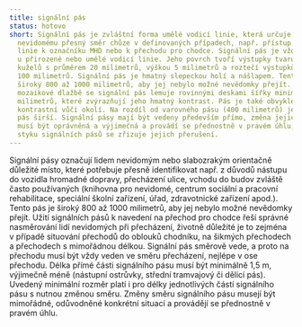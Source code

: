 ```yaml
---
title: signální pás
status: hotovo
short: Signální pás je zvláštní forma umělé vodicí linie, která určuje
  nevidomému přesný směr chůze v definovaných případech, např. přístup od vodicí
  linie k označníku MHD nebo k přechodu pro chodce. Signální pás je vždy ukončen
  u přirozené nebo umělé vodicí linie. Jeho povrch tvoří výstupky tvaru komolých
  kuželů s průměrem 20 milimetrů, výškou 5 milimetrů a roztečí výstupků 50 až
  100 milimetrů. Signální pás je hmatný slepeckou holí a nášlapem. Tento pás je
  široký 800 až 1000 milimetrů, aby jej nebylo možné nevědomky přejít. V
  mozaikové dlažbě se signální pás lemuje rovinnými deskami šířky minimálně 250
  milimetrů, které zvýrazňují jeho hmatný kontrast. Pás je také obvykle vizuálně
  kontrastní vůči okolí. Na rozdíl od varovného pásu (400 milimetrů) je signální
  pás širší. Signální pásy mají být vedeny především přímo, změna jejich směru
  musí být oprávněná a výjimečná a provádí se přednostně v pravém úhlu, v místě
  styku signálních pásů se zřizuje jejich přerušení.
---
```

Signální pásy označují lidem nevidomým nebo slabozrakým orientačně důležité místo, které potřebuje přesně identifikovat např. z důvodů nástupu do vozidla hromadné dopravy, přecházení ulice, vchodu do budov zvláště často používaných (knihovna pro nevidomé, centrum sociální a pracovní rehabilitace, speciální školní zařízení, úřad, zdravotnické zařízení apod.). Tento pás je široký 800 až 1000 milimetrů, aby jej nebylo možné nevědomky přejít. Užití signálních pásů k navedení na přechod pro chodce řeší správné nasměrování lidí nevidomých při přecházení, životně důležité je to zejména v případě situování přechodů do oblouků chodníku, na šikmých přechodech a přechodech s mimořádnou délkou. Signální pás směrově vede, a proto na přechodu musí být vždy veden ve směru přecházení, nejlépe v ose přechodu. Délka přímé části signálního pásu musí být minimálně 1,5 m, výjimečně méně (nástupní ostrůvky, střední tramvajový či dělicí pás). Uvedený minimální rozměr platí i pro délky jednotlivých částí signálního pásu s nutnou změnou směru. Změny směru signálního pásu musejí být mimořádné, odůvodněné konkrétní situací a provádějí se přednostně v pravém úhlu.

